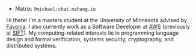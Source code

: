 - Matrix: `@michael:chat.mzhang.io`

Hi there! I'm a masters student at the University of Minnesota advised by
[Favonia][3]. I also currently work as a Software Developer at [AWS][1]
(previously at [SIFT][2]). My computing-related interests lie in programming
language design and formal verification, systems security, cryptography, and
distributed systems.

[1]: https://aws.amazon.com/
[2]: https://www.sift.net/
[3]: https://favonia.org/
